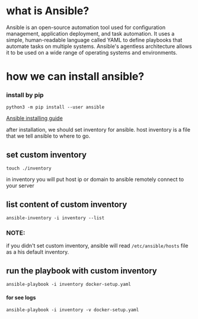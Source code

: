 # what is Ansible?

Ansible is an open-source automation tool used for configuration management, application deployment, and task automation. It uses a simple, human-readable language called YAML to define playbooks that automate tasks on multiple systems. Ansible's agentless architecture allows it to be used on a wide range of operating systems and environments.


# how we can install ansible?


### install by pip
```
python3 -m pip install --user ansible
```

<a href="https://docs.ansible.com/ansible/latest/installation_guide/intro_installation.html">Ansible installing guide</a>

after installation, we should set inventory for ansible. host inventory is a file that we tell ansible to where to go.

## set custom inventory
```
touch ./inventory
```
in inventory you will put host ip or domain to ansible remotely connect to your server 

## list content of custom inventory
```
ansible-inventory -i inventory --list
```

### NOTE:

if you didn't set custom inventory, ansible will read `/etc/ansible/hosts` file as a his default inventory.


## run the playbook with custom inventory

```
ansible-playbook -i inventory docker-setup.yaml
```

#### for see logs 

```
ansible-playbook -i inventory -v docker-setup.yaml
```
